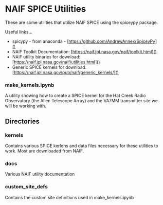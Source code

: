 # NAIF SPICE Utilities

These are some utilities that utilize NAIF SPICE using the spiceypy package.

Useful links...

  * spicypy - from anaconda - [https://github.com/AndrewAnnex/SpiceyPy]()
  * NAIF Toolkit Documentation: [https://naif.jpl.nasa.gov/naif/toolkit.html]()
  * NAIF utility binaries for download: [https://naif.jpl.nasa.gov/naif/utilities.html]()
  * Generic SPICE kernels for download: [https://naif.jpl.nasa.gov/pub/naif/generic_kernels/]()

### make_kernels.ipynb

A utility showing how to create a SPICE kernel for the Hat Creek Radio Observatory (the Allen Telescope Array) and the VA7MM transmitter site we will be working with.

 
## Directories

### kernels

Contains various SPICE kerlens and data files necessary for these utilities to work. Most are downloaded from NAIF.

### docs

Various NAIF utility documentation

### custom\_site_defs

Contains the custom site definitions used in make_kernels.ipynb